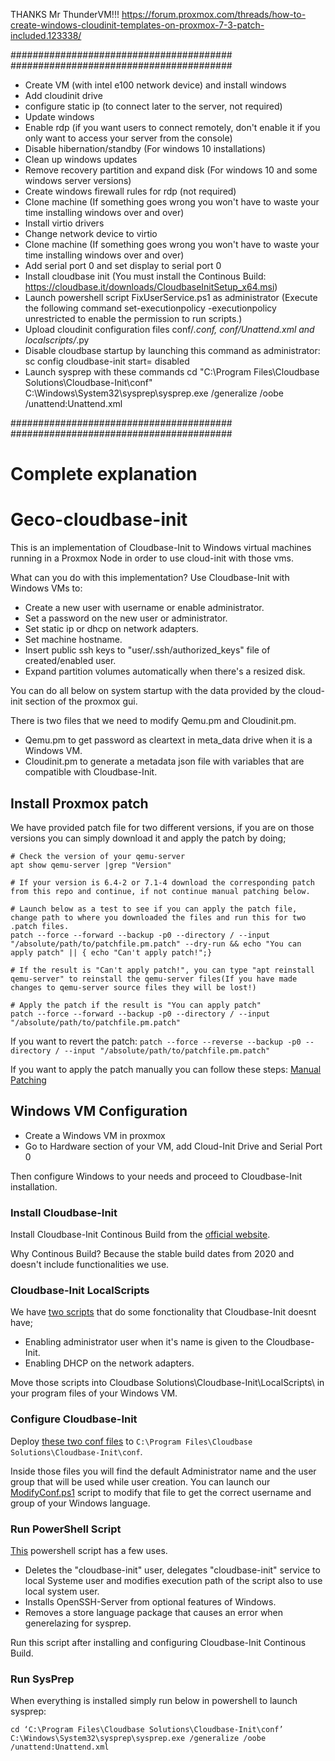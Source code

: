 THANKS Mr ThunderVM!!!
https://forum.proxmox.com/threads/how-to-create-windows-cloudinit-templates-on-proxmox-7-3-patch-included.123338/

########################################
########################################

* Create VM (with intel e100 network device) and install windows
* Add cloudinit drive
* configure static ip (to connect later to the server, not required)
* Update windows
* Enable rdp (if you want users to connect remotely, don't enable it if you only want to access your server from the console)
* Disable hibernation/standby (For windows 10 installations)
* Clean up windows updates
* Remove recovery partition and expand disk (For windows 10 and some windows server versions)
* Create windows firewall rules for rdp (not required)
* Clone machine (If something goes wrong you won't have to waste your time installing windows over and over)
* Install virtio drivers
* Change network device to virtio
* Clone machine (If something goes wrong you won't have to waste your time installing windows over and over)
* Add serial port 0 and set display to serial port 0
* Install cloudbase init (You must install the Continous Build: https://cloudbase.it/downloads/CloudbaseInitSetup_x64.msi)
* Launch powershell script FixUserService.ps1 as administrator (Execute the following command set-executionpolicy -executionpolicy unrestricted to enable the permission to run scripts.)
* Upload cloudinit configuration files conf/*.conf, conf/Unattend.xml and localscripts/*.py
* Disable cloudbase startup by launching this command as administrator: sc config cloudbase-init start= disabled
* Launch sysprep with these commands
		cd "C:\Program Files\Cloudbase Solutions\Cloudbase-Init\conf"
		C:\Windows\System32\sysprep\sysprep.exe /generalize /oobe /unattend:Unattend.xml

########################################
########################################
# Complete explanation
# Geco-cloudbase-init
This is an implementation of Cloudbase-Init to Windows virtual machines running in a Proxmox Node in order to use cloud-init with those vms.

What can you do with this implementation?
Use Cloudbase-Init with Windows VMs to:
* Create a new user with username or enable administrator.
* Set a password on the new user or administrator.
* Set static ip or dhcp on network adapters.
* Set machine hostname.
* Insert public ssh keys to "user/.ssh/authorized_keys" file of created/enabled user.
* Expand partition volumes automatically when there's a resized disk.

You can do all below on system startup with the data provided by the cloud-init section of the proxmox gui.


There is two files that we need to modify Qemu.pm and Cloudinit.pm.
* Qemu.pm to get password as cleartext in meta_data drive when it is a Windows VM.
* Cloudinit.pm to generate a metadata json file with variables that are compatible with Cloudbase-Init.

## Install Proxmox patch

We have provided patch file for two different versions, if you are on those versions you can simply download it and apply the patch by doing;
```
# Check the version of your qemu-server
apt show qemu-server |grep "Version"

# If your version is 6.4-2 or 7.1-4 download the corresponding patch from this repo and continue, if not continue manual patching below.

# Launch below as a test to see if you can apply the patch file, change path to where you downloaded the files and run this for two .patch files.
patch --force --forward --backup -p0 --directory / --input "/absolute/path/to/patchfile.pm.patch" --dry-run && echo "You can apply patch" || { echo "Can't apply patch!";}

# If the result is "Can't apply patch!", you can type "apt reinstall qemu-server" to reinstall the qemu-server files(If you have made changes to qemu-server source files they will be lost!)

# Apply the patch if the result is "You can apply patch"
patch --force --forward --backup -p0 --directory / --input "/absolute/path/to/patchfile.pm.patch"

```

If you want to revert the patch:
`patch --force --reverse --backup -p0 --directory / --input "/absolute/path/to/patchfile.pm.patch"`


If you want to apply the patch manually you can follow these steps: [Manual Patching](https://git.geco-it.net/c.soylu/Geco-cloudbase-init/src/branch/master/MANUALPATCH.md)

## Windows VM Configuration
* Create a Windows VM in proxmox
* Go to Hardware section of your VM, add Cloud-Init Drive and Serial Port 0

Then configure Windows to your needs and proceed to Cloudbase-Init installation.

### Install Cloudbase-Init
Install Cloudbase-Init Continous Build from the [official website](https://cloudbase.it/cloudbase-init/#download).

Why Continous Build? Because the stable build dates from 2020 and doesn't include functionalities we use.

### Cloudbase-Init LocalScripts
We have [two scripts](https://git.geco-it.net/c.soylu/Geco-cloudbase-init/src/branch/master/localscripts) that do some fonctionality that Cloudbase-Init doesnt have;
* Enabling administrator user when it's name is given to the Cloudbase-Init.
* Enabling DHCP on the network adapters.

Move those scripts into Cloudbase Solutions\Cloudbase-Init\LocalScripts\ in your program files of your Windows VM.

### Configure Cloudbase-Init
Deploy [these two conf files](https://git.geco-it.net/c.soylu/Geco-Cloudbase-Init/src/branch/master/conf) to `C:\Program Files\Cloudbase Solutions\Cloudbase-Init\conf`.

Inside those files you will find the default Administrator name and the user group that will be used while user creation. You can launch our [ModifyConf.ps1](https://git.geco-it.net/GECO-IT-PUBLIC/Geco-Cloudbase-Init/src/branch/master/powershell) script to modify that file to get the correct username and group of your Windows language.

### Run PowerShell Script
[This](https://git.geco-it.net/c.soylu/Geco-cloudbase-init/src/branch/master/powershell) powershell script has a few uses.
* Deletes the "cloudbase-init" user, delegates "cloudbase-init" service to local Systeme user and modifies execution path of the script also to use local system user.
* Installs OpenSSH-Server from optional features of Windows.
* Removes a store language package that causes an error when generelazing for sysprep.

Run this script after installing and configuring Cloudbase-Init Continous Build.

### Run SysPrep
When everything is installed simply run below in powershell to launch sysprep:

```
cd ‘C:\Program Files\Cloudbase Solutions\Cloudbase-Init\conf’
C:\Windows\System32\sysprep\sysprep.exe /generalize /oobe /unattend:Unattend.xml

```

